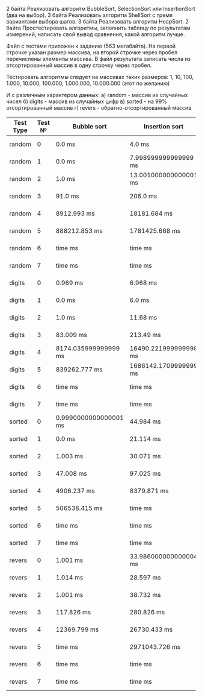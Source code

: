 2 байта Реализовать алгоритм BubbleSort, SelectionSort или InsertionSort (два
на выбор). 3 байта Реализовать алгоритм ShellSort с тремя вариантами выбора
шагов. 3 байта Реализовать алгоритм HeapSort. 2 байта Простестировать
алгоритмы, заполнить таблицу по результатам измерений, написать свой вывод
сравнения, какой алгоритм лучше.

Файл с тестами приложен к заданию (563 мегабайта). На первой строчке указан
размер массива, на второй строчке через пробел перечислены элементы массива. В
файл результата записать числа из отсортированный массив в одну строчку через
пробел.

Тестировать алгоритмы следует на массивах таких размеров: 1, 10, 100, 1.000,
10.000, 100.000, 1.000.000, 10.000.000 (этот по желанию)

И с различным характером данных: а) random - массив их случайных чисел б)
digits - массив из случайных цифр в) sorted - на 99% отсортированный массив г)
revers - обратно-отсортированный массив

|Test Type|Test №|Bubble sort|Insertion sort|Selection sort|Shell sort|Heap sort|
|---|---|---|---|---|---|---|
|random|0|0.0 ms|4.0 ms|0.9990000000000001 ms|time ms|0.0 ms|
|random|1|0.0 ms|7.998999999999999 ms|5.999 ms|time ms|0.0 ms|
|random|2|1.0 ms|13.001000000000001 ms|7.001 ms|time ms|0.0 ms|
|random|3|91.0 ms|206.0 ms|142.999 ms|time ms|0.0 ms|
|random|4|8912.993 ms|18181.684 ms|12461.966999999999 ms|time ms|93.719 ms|
|random|5|888212.853 ms|1781425.668 ms|1222537.002 ms|time ms|1093.753 ms|
|random|6|time ms|time ms|time ms|time ms|13250.002999999999 ms|
|random|7|time ms|time ms|time ms|time ms|1236175.222 ms|
|digits|0|0.969 ms|6.968 ms|1.9689999999999999 ms|time ms|31.249 ms|
|digits|1|0.0 ms|6.0 ms|4.0 ms|time ms|46.903 ms|
|digits|2|1.0 ms|11.68 ms|6.0 ms|time ms|0.0 ms|
|digits|3|83.009 ms|213.49 ms|151.49099999999999 ms|time ms|0.0 ms|
|digits|4|8174.035999999999 ms|16490.221999999998 ms|11486.537999999999 ms|time ms|62.53 ms|
|digits|5|839262.777 ms|1686142.1709999999 ms|1181925.006 ms|time ms|1374.997 ms|
|digits|6|time ms|time ms|time ms|time ms|10890.591 ms|
|digits|7|time ms|time ms|time ms|time ms|189997.42 ms|
|sorted|0|0.9990000000000001 ms|44.984 ms|16.968 ms|time ms|15.596 ms|
|sorted|1|0.0 ms|21.114 ms|20.115000000000002 ms|time ms|0.0 ms|
|sorted|2|1.003 ms|30.071 ms|25.070999999999998 ms|time ms|0.0 ms|
|sorted|3|47.008 ms|97.025 ms|88.041 ms|time ms|0.0 ms|
|sorted|4|4906.237 ms|8379.871 ms|8192.371 ms|time ms|93.751 ms|
|sorted|5|506538.415 ms|time ms|time ms|time ms|1250.031 ms|
|sorted|6|time ms|time ms|time ms|time ms|12157.529 ms|
|sorted|7|time ms|time ms|time ms|time ms|344565.45999999996 ms|
|revers|0|1.001 ms|33.986000000000004 ms|1.97 ms|time ms|31.253000000000004 ms|
|revers|1|1.014 ms|28.597 ms|22.598 ms|time ms|15.626999999999999 ms|
|revers|2|1.001 ms|38.732 ms|31.735 ms|time ms|0.0 ms|
|revers|3|117.826 ms|280.826 ms|166.826 ms|time ms|0.0 ms|
|revers|4|12369.799 ms|26730.433 ms|15869.799 ms|time ms|78.091 ms|
|revers|5|time ms|2971043.726 ms|1738660.471 ms|time ms|1640.624 ms|
|revers|6|time ms|time ms|time ms|time ms|11579.357 ms|
|revers|7|time ms|time ms|time ms|time ms|337787.674 ms|